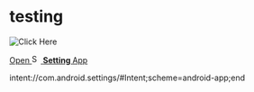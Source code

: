 # testing
![Click Here](intent://com.android.settings/#Intent;scheme=android-app;end)

<a href="intent://com.android.settings/#Intent;scheme=android-app;end">Open <img decoding="async" src="https://frpfile.com/wp-content/uploads/2020/10/setting-app.png" alt="Setting App" height="16" data-pin-no-hover="true"> <strong><span class="has-inline-color has-black-color">Setting </span></strong><span class="has-inline-color has-black-color">App</span></a>

intent://com.android.settings/#Intent;scheme=android-app;end
